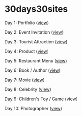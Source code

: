# 30days30sites
Day 1: Portfolio ([view](https://codepen.io/kathykato/full/KRQOKY/))

Day 2: Event Invitation ([view](https://codepen.io/kathykato/full/rvrKMa/))

Day 3: Tourist Attraction ([view](https://codepen.io/kathykato/full/MqYVOq))

Day 4: Product ([view](https://codepen.io/kathykato/full/gdvjax))

Day 5: Restaurant Menu ([view](https://codepen.io/kathykato/full/KGVzVg))

Day 6: Book / Author ([view](https://codepen.io/kathykato/full/VExpeq))

Day 7: Movie ([view](https://codepen.io/kathykato/full/MzzRve))

Day 8: Celebrity ([view](https://codepen.io/kathykato/full/gQJxjR))

Day 9: Children's Toy / Game ([view](https://codepen.io/kathykato/full/WmGpjN))

Day 10: Photographer ([view](https://codepen.io/kathykato/full/MxpPve))
